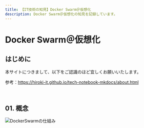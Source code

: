 ```yaml
---
title: 【IT技術の知見】Docker Swarm＠仮想化
description: Docker Swarm＠仮想化の知見を記録しています。
---
```


# Docker Swarm＠仮想化

## はじめに

本サイトにつきまして、以下をご認識のほど宜しくお願いいたします。

参考：https://hiroki-it.github.io/tech-notebook-mkdocs/about.html

<br>

## 01. 概念

![DockerSwarmの仕組み](https://raw.githubusercontent.com/hiroki-it/tech-notebook/master/images/DockerSwarmの仕組み.png)

